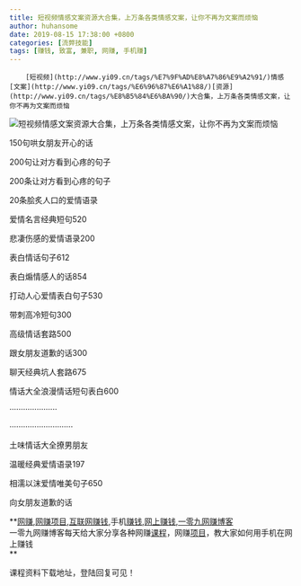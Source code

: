 ```yaml
---
title: 短视频情感文案资源大合集，上万条各类情感文案，让你不再为文案而烦恼
author: huhansome
date: 2019-08-15 17:38:00 +0800
categories: [流弊技能]
tags: [赚钱, 致富, 兼职, 网赚, 手机赚]
---
```



        [短视频](http://www.yi09.cn/tags/%E7%9F%AD%E8%A7%86%E9%A2%91/)情感[文案](http://www.yi09.cn/tags/%E6%96%87%E6%A1%88/)[资源](http://www.yi09.cn/tags/%E8%B5%84%E6%BA%90/)大合集，上万条各类情感文案，让你不再为文案而烦恼

![短视频情感文案资源大合集，上万条各类情感文案，让你不再为文案而烦恼](http://www.yi09.cn/zb_users/upload/2021/07/20210726210909162730494912444.jpeg)

150句哄女朋友开心的话

  

200句让对方看到心疼的句子

  

200条让对方看到心疼的句子

  

20条脍炙人口的爱情语录

  

爱情名言经典短句520

  

悲凄伤感的爱情语录200

  

表白情话句子612

  

表白煽情感人的话854

  

打动人心爱情表白句子530

  

带刺高冷短句300

  

高级情话套路500

  

跟女朋友道歉的话300

  

聊天经典坑人套路675

  

情话大全浪漫情话短句表白600

  

·····················

  

····························

  

土味情话大全撩男朋友

  

温暖经典爱情语录197

  

相濡以沫爱情唯美句子650

  

向女朋友道歉的话

  

**[网赚](http://www.yi09.cn/tags/%E7%BD%91%E8%B5%9A/),[网赚项目](http://www.yi09.cn/tags/%E7%BD%91%E8%B5%9A%E9%A1%B9%E7%9B%AE/),[互联网赚钱](http://www.yi09.cn/tags/%E4%BA%92%E8%81%94%E7%BD%91%E8%B5%9A%E9%92%B1/),手机[赚钱](http://www.yi09.cn/tags/%E8%B5%9A%E9%92%B1/),[网上赚钱](http://www.yi09.cn/tags/%E7%BD%91%E4%B8%8A%E8%B5%9A%E9%92%B1/),[一零九网赚博客](http://www.yi09.cn/tags/%E4%B8%80%E9%9B%B6%E4%B9%9D%E7%BD%91%E8%B5%9A%E5%8D%9A%E5%AE%A2/)  
一零九网赚博客每天给大家分享各种网赚[课程](http://www.yi09.cn/tags/%E8%AF%BE%E7%A8%8B/)，网赚[项目](http://www.yi09.cn/tags/%E9%A1%B9%E7%9B%AE/)，教大家如何用手机在网上赚钱  
**  
  
  

课程资料下载地址，登陆回复可见！

